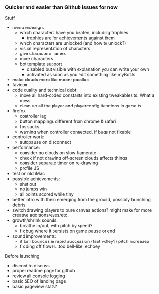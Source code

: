 ### Quicker and easier than Github issues for now

Stuff

- menu redesign:
  - which characters have you beaten, including trophies
    - trophies are for achievements against them
  - which characters are unlocked (and how to unlock?)
  - visual representation of characters
  - give characters names
  - more characters
  - bot template support
    - disabled but visible with explanation you can write your own
    - activated as soon as you edit something like myBot.ts
- make clouds more like moon; parallax
- favicon
- code quality and technical debt:
  - move all hard-coded constants into existing tweakables.ts. What a mess.
  - clean up all the player and playerconfig iterations in game.ts
- firefox:
  - controller lag
  - button mappings different from chrome & safari
  - fps sucks
  - warning when controller connected, if bugs not fixable
- controller work:
  - autopause on disconnect
- performance:
  - consider no clouds on slow framerate
  - check if not drawing off-screen clouds affects things
  - consider separate timer on re-drawing
  - profile JS
- test on old iMac
- possible achievements:
  - shut out
  - no jumps win
  - all points scored while tiny
- better intro with them emerging from the ground, possibly launching debris
- switch drawing players to pure canvas actions? might make for more creative additions/eyes/etc.
- growth/shrink sounds:
  - breathe in/out, with pitch by speed?
  - fix bug where it persists on game pause or end
- sound improvements:
  - if ball bounces in rapid succession (fast volley?) pitch increases
  - fix ding off flower...too bell-like, echoey

Before launching

- discord to discuss
- proper readme page for github
- review all console logging
- basic SEO of landing page
- basic pageview stats?

